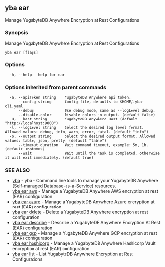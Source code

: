 ## yba ear

Manage YugabyteDB Anywhere Encryption at Rest Configurations

### Synopsis

Manage YugabyteDB Anywhere Encryption at Rest Configurations

```
yba ear [flags]
```

### Options

```
  -h, --help   help for ear
```

### Options inherited from parent commands

```
  -a, --apiToken string    YugabyteDB Anywhere api token.
      --config string      Config file, defaults to $HOME/.yba-cli.yaml
      --debug              Use debug mode, same as --logLevel debug.
      --disable-color      Disable colors in output. (default false)
  -H, --host string        YugabyteDB Anywhere Host (default "http://localhost:9000")
  -l, --logLevel string    Select the desired log level format. Allowed values: debug, info, warn, error, fatal. (default "info")
  -o, --output string      Select the desired output format. Allowed values: table, json, pretty. (default "table")
      --timeout duration   Wait command timeout, example: 5m, 1h. (default 168h0m0s)
      --wait               Wait until the task is completed, otherwise it will exit immediately. (default true)
```

### SEE ALSO

* [yba](yba.md)	 - yba - Command line tools to manage your YugabyteDB Anywhere (Self-managed Database-as-a-Service) resources.
* [yba ear aws](yba_ear_aws.md)	 - Manage a YugabyteDB Anywhere AWS encryption at rest (EAR) configuration
* [yba ear azure](yba_ear_azure.md)	 - Manage a YugabyteDB Anywhere Azure encryption at rest (EAR) configuration
* [yba ear delete](yba_ear_delete.md)	 - Delete a YugabyteDB Anywhere encryption at rest configuration
* [yba ear describe](yba_ear_describe.md)	 - Describe a YugabyteDB Anywhere Encryption At Rest (EAR) configuration
* [yba ear gcp](yba_ear_gcp.md)	 - Manage a YugabyteDB Anywhere GCP encryption at rest (EAR) configuration
* [yba ear hashicorp](yba_ear_hashicorp.md)	 - Manage a YugabyteDB Anywhere Hashicorp Vault encryption at rest (EAR) configuration
* [yba ear list](yba_ear_list.md)	 - List YugabyteDB Anywhere Encryption at Rest Configurations

